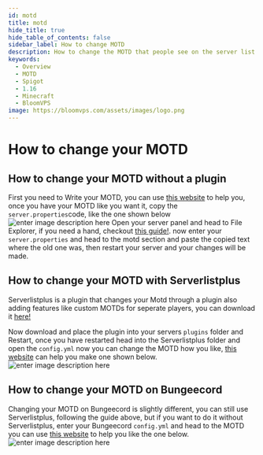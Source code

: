 ```yaml
---
id: motd
title: motd
hide_title: true
hide_table_of_contents: false
sidebar_label: How to change MOTD
description: How to change the MOTD that people see on the server list. 
keywords:
  - Overview
  - MOTD
  - Spigot
  - 1.16
  - Minecraft
  - BloomVPS
image: https://bloomvps.com/assets/images/logo.png
---
```

# **How to change your MOTD**

## How to change your MOTD without a plugin

First you need to Write your MOTD, you can use [this website](https://mctools.org/motd-creator) to help you, once  you have your MOTD like you want it, copy the `server.properties`code, like the one shown below
![enter image description here](https://cdn.discordapp.com/attachments/716405933105872938/751221395622723715/unknown.png)
Open your server panel and head to File Explorer, if you need a hand, checkout [this guide!](https://docs.bloomvps.com/file-manager-controls). now enter your `server.properties` and head to the motd section and paste the copied text where the old one was, then restart your server and your changes will be made.

## How to change your MOTD with Serverlistplus
Serverlistplus is a plugin that changes your Motd through a plugin also adding features like custom MOTDs for seperate players, you can download it [here!](https://www.spigotmc.org/resources/serverlistplus.241/) 

Now download and place the plugin into your servers `plugins` folder and Restart, once you have restarted head into the Serverlistplus folder and open the `config.yml` now you can change the MOTD how you like, [this website](https://mctools.org/motd-creator) can help you make one shown below. ![enter image description here](https://cdn.discordapp.com/attachments/716405933105872938/751223535405629510/unknown.png)
## How to change your MOTD on Bungeecord
Changing your MOTD on Bungeecord is slightly different, you can still use Serverlistplus, following the guide above, but if you want to do it without Serverlistplus, enter your Bungeecord `config.yml` and head to the MOTD 
you can use [this website](https://mctools.org/motd-creator) to help you like the one below.
![enter image description here](https://cdn.discordapp.com/attachments/716405933105872938/751224804815667230/unknown.png)


